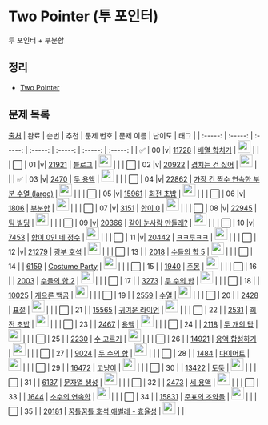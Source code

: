 # Two Pointer (투 포인터)

투 포인터 + 부분합

<h2>정리</h2>

- <a href="./two_pointer.md">Two Pointer</a>

<h2>문제 목록</h2>

[출처](https://github.com/tony9402/baekjoon/tree/main/two_pointer)
| 완료 | 순번 | 추천 | 문제 번호 | 문제 이름 | 난이도 | 태그 |
| :-----: | :-----: | :-----: | :-----: | :-----: | :-----: | :-----: |
| ✅ | 00 |v| <a href="https://www.acmicpc.net/problem/11728" target="_blank">11728</a> | <a href="../solution/11728.js" target="_blank">배열 합치기</a> | <img height="25px" width="25px" src="https://static.solved.ac/tier_small/6.svg"/> | |
| ⬜️ | 01 |v| <a href="https://www.acmicpc.net/problem/21921" target="_blank">21921</a> | <a href="../solution/21921.js" target="_blank">블로그</a> | <img height="25px" width="25px" src="https://static.solved.ac/tier_small/8.svg"/> | |
| ⬜️ | 02 |v| <a href="https://www.acmicpc.net/problem/20922" target="_blank">20922</a> | <a href="../solution/20922.js" target="_blank">겹치는 건 싫어</a> | <img height="25px" width="25px" src="https://static.solved.ac/tier_small/10.svg"/> | |
| ✅ | 03 |v| <a href="https://www.acmicpc.net/problem/2470" target="_blank">2470</a> | <a href="../solution/2470.js" target="_blank">두 용액</a> | <img height="25px" width="25px" src="https://static.solved.ac/tier_small/11.svg"/> | |
| ⬜️ | 04 |v| <a href="https://www.acmicpc.net/problem/22862" target="_blank">22862</a> | <a href="../solution/22862.js" target="_blank">가장 긴 짝수 연속한 부분 수열 (large)</a> | <img height="25px" width="25px" src="https://static.solved.ac/tier_small/11.svg"/> | |
| ⬜️ | 05 |v| <a href="https://www.acmicpc.net/problem/15961" target="_blank">15961</a> | <a href="../solution/15961.js" target="_blank">회전 초밥</a> | <img height="25px" width="25px" src="https://static.solved.ac/tier_small/12.svg"/> | |
| ⬜️ | 06 |v| <a href="https://www.acmicpc.net/problem/1806" target="_blank">1806</a> | <a href="../solution/1806.js" target="_blank">부분합</a> | <img height="25px" width="25px" src="https://static.solved.ac/tier_small/12.svg"/> | |
| ⬜️ | 07 |v| <a href="https://www.acmicpc.net/problem/3151" target="_blank">3151</a> | <a href="../solution/3151.js" target="_blank">합이 0</a> | <img height="25px" width="25px" src="https://static.solved.ac/tier_small/12.svg"/> | |
| ⬜️ | 08 |v| <a href="https://www.acmicpc.net/problem/22945" target="_blank">22945</a> | <a href="../solution/22945.js" target="_blank">팀 빌딩</a> | <img height="25px" width="25px" src="https://static.solved.ac/tier_small/12.svg"/> | |
| ⬜️ | 09 |v| <a href="https://www.acmicpc.net/problem/20366" target="_blank">20366</a> | <a href="../solution/20366.js" target="_blank">같이 눈사람 만들래?</a> | <img height="25px" width="25px" src="https://static.solved.ac/tier_small/13.svg"/> | |
| ⬜️ | 10 |v| <a href="https://www.acmicpc.net/problem/7453" target="_blank">7453</a> | <a href="../solution/7453.js" target="_blank">합이 0인 네 정수</a> | <img height="25px" width="25px" src="https://static.solved.ac/tier_small/14.svg"/> | |
| ⬜️ | 11 |v| <a href="https://www.acmicpc.net/problem/20442" target="_blank">20442</a> | <a href="../solution/20442.js" target="_blank">ㅋㅋ루ㅋㅋ</a> | <img height="25px" width="25px" src="https://static.solved.ac/tier_small/14.svg"/> | |
| ⬜️ | 12 |v| <a href="https://www.acmicpc.net/problem/21279" target="_blank">21279</a> | <a href="../solution/21279.js" target="_blank">광부 호석</a> | <img height="25px" width="25px" src="https://static.solved.ac/tier_small/16.svg"/> | |
| ⬜️ | 13 | | <a href="https://www.acmicpc.net/problem/2018" target="_blank">2018</a> | <a href="../solution/2018.js" target="_blank">수들의 합 5</a> | <img height="25px" width="25px" src="https://static.solved.ac/tier_small/6.svg"/> | |
| ⬜️ | 14 | | <a href="https://www.acmicpc.net/problem/6159" target="_blank">6159</a> | <a href="../solution/6159.js" target="_blank">Costume Party</a> | <img height="25px" width="25px" src="https://static.solved.ac/tier_small/6.svg"/> | |
| ⬜️ | 15 | | <a href="https://www.acmicpc.net/problem/1940" target="_blank">1940</a> | <a href="../solution/1940.js" target="_blank">주몽</a> | <img height="25px" width="25px" src="https://static.solved.ac/tier_small/7.svg"/> | |
| ⬜️ | 16 | | <a href="https://www.acmicpc.net/problem/2003" target="_blank">2003</a> | <a href="../solution/2003.js" target="_blank">수들의 합 2</a> | <img height="25px" width="25px" src="https://static.solved.ac/tier_small/7.svg"/> | |
| ⬜️ | 17 | | <a href="https://www.acmicpc.net/problem/3273" target="_blank">3273</a> | <a href="../solution/3273.js" target="_blank">두 수의 합</a> | <img height="25px" width="25px" src="https://static.solved.ac/tier_small/8.svg"/> | |
| ⬜️ | 18 | | <a href="https://www.acmicpc.net/problem/10025" target="_blank">10025</a> | <a href="../solution/10025.js" target="_blank">게으른 백곰</a> | <img height="25px" width="25px" src="https://static.solved.ac/tier_small/8.svg"/> | |
| ⬜️ | 19 | | <a href="https://www.acmicpc.net/problem/2559" target="_blank">2559</a> | <a href="../solution/2559.js" target="_blank">수열</a> | <img height="25px" width="25px" src="https://static.solved.ac/tier_small/8.svg"/> | |
| ⬜️ | 20 | | <a href="https://www.acmicpc.net/problem/2428" target="_blank">2428</a> | <a href="../solution/2428.js" target="_blank">표절</a> | <img height="25px" width="25px" src="https://static.solved.ac/tier_small/8.svg"/> | |
| ⬜️ | 21 | | <a href="https://www.acmicpc.net/problem/15565" target="_blank">15565</a> | <a href="../solution/15565.js" target="_blank">귀여운 라이언</a> | <img height="25px" width="25px" src="https://static.solved.ac/tier_small/10.svg"/> | |
| ⬜️ | 22 | | <a href="https://www.acmicpc.net/problem/2531" target="_blank">2531</a> | <a href="../solution/2531.js" target="_blank">회전 초밥</a> | <img height="25px" width="25px" src="https://static.solved.ac/tier_small/10.svg"/> | |
| ⬜️ | 23 | | <a href="https://www.acmicpc.net/problem/2467" target="_blank">2467</a> | <a href="../solution/2467.js" target="_blank">용액</a> | <img height="25px" width="25px" src="https://static.solved.ac/tier_small/11.svg"/> | |
| ⬜️ | 24 | | <a href="https://www.acmicpc.net/problem/2118" target="_blank">2118</a> | <a href="../solution/2118.js" target="_blank">두 개의 탑</a> | <img height="25px" width="25px" src="https://static.solved.ac/tier_small/11.svg"/> | |
| ⬜️ | 25 | | <a href="https://www.acmicpc.net/problem/2230" target="_blank">2230</a> | <a href="../solution/2230.js" target="_blank">수 고르기</a> | <img height="25px" width="25px" src="https://static.solved.ac/tier_small/11.svg"/> | |
| ⬜️ | 26 | | <a href="https://www.acmicpc.net/problem/14921" target="_blank">14921</a> | <a href="../solution/14921.js" target="_blank">용액 합성하기</a> | <img height="25px" width="25px" src="https://static.solved.ac/tier_small/11.svg"/> | |
| ⬜️ | 27 | | <a href="https://www.acmicpc.net/problem/9024" target="_blank">9024</a> | <a href="../solution/9024.js" target="_blank">두 수의 합</a> | <img height="25px" width="25px" src="https://static.solved.ac/tier_small/11.svg"/> | |
| ⬜️ | 28 | | <a href="https://www.acmicpc.net/problem/1484" target="_blank">1484</a> | <a href="../solution/1484.js" target="_blank">다이어트</a> | <img height="25px" width="25px" src="https://static.solved.ac/tier_small/11.svg"/> | |
| ⬜️ | 29 | | <a href="https://www.acmicpc.net/problem/16472" target="_blank">16472</a> | <a href="../solution/16472.js" target="_blank">고냥이</a> | <img height="25px" width="25px" src="https://static.solved.ac/tier_small/12.svg"/> | |
| ⬜️ | 30 | | <a href="https://www.acmicpc.net/problem/13422" target="_blank">13422</a> | <a href="../solution/13422.js" target="_blank">도둑</a> | <img height="25px" width="25px" src="https://static.solved.ac/tier_small/12.svg"/> | |
| ⬜️ | 31 | | <a href="https://www.acmicpc.net/problem/6137" target="_blank">6137</a> | <a href="../solution/6137.js" target="_blank">문자열 생성</a> | <img height="25px" width="25px" src="https://static.solved.ac/tier_small/12.svg"/> | |
| ⬜️ | 32 | | <a href="https://www.acmicpc.net/problem/2473" target="_blank">2473</a> | <a href="../solution/2473.js" target="_blank">세 용액</a> | <img height="25px" width="25px" src="https://static.solved.ac/tier_small/13.svg"/> | |
| ⬜️ | 33 | | <a href="https://www.acmicpc.net/problem/1644" target="_blank">1644</a> | <a href="../solution/1644.js" target="_blank">소수의 연속합</a> | <img height="25px" width="25px" src="https://static.solved.ac/tier_small/13.svg"/> | |
| ⬜️ | 34 | | <a href="https://www.acmicpc.net/problem/15831" target="_blank">15831</a> | <a href="../solution/15831.js" target="_blank">준표의 조약돌</a> | <img height="25px" width="25px" src="https://static.solved.ac/tier_small/13.svg"/> | |
| ⬜️ | 35 | | <a href="https://www.acmicpc.net/problem/20181" target="_blank">20181</a> | <a href="../solution/20181.js" target="_blank">꿈틀꿈틀 호석 애벌레 - 효율성</a> | <img height="25px" width="25px" src="https://static.solved.ac/tier_small/14.svg"/> | |
